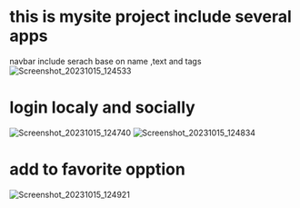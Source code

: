 # this is mysite project include several apps
navbar include serach base on name ,text and tags
![Screenshot_20231015_124533](https://github.com/fati-mz/dj4e-coursera-project/assets/84349659/11ffeab1-df82-4942-9da8-62fb32c378f8)
# login localy and socially 
![Screenshot_20231015_124740](https://github.com/fati-mz/dj4e-coursera-project/assets/84349659/a24cadc1-a9d7-412f-98af-11de7377a08e)
![Screenshot_20231015_124834](https://github.com/fati-mz/dj4e-coursera-project/assets/84349659/dd2ee59e-2afd-4c3d-aebc-7ce73f74b5dc)
# add to favorite opption
![Screenshot_20231015_124921](https://github.com/fati-mz/dj4e-coursera-project/assets/84349659/bef80780-4895-4275-bd26-ab7d906faf7b)
